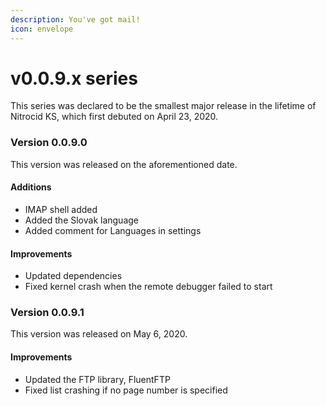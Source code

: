 ```yaml
---
description: You've got mail!
icon: envelope
---
```


# v0.0.9.x series

This series was declared to be the smallest major release in the lifetime of Nitrocid KS, which first debuted on April 23, 2020.

### Version 0.0.9.0

This version was released on the aforementioned date.

#### Additions

* IMAP shell added
* Added the Slovak language
* Added comment for Languages in settings

#### Improvements

* Updated dependencies
* Fixed kernel crash when the remote debugger failed to start

### Version 0.0.9.1

This version was released on May 6, 2020.

#### Improvements

* Updated the FTP library, FluentFTP
* Fixed list crashing if no page number is specified
